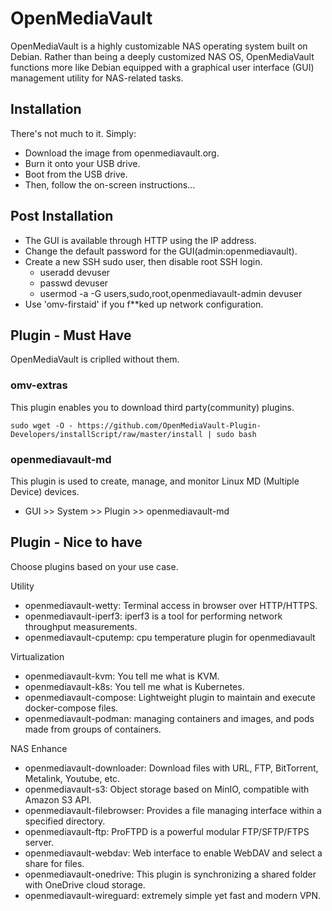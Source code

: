 # OpenMediaVault

OpenMediaVault is a highly customizable NAS operating system built on Debian. Rather than being a deeply customized NAS OS, OpenMediaVault functions more like Debian equipped with a graphical user interface (GUI) management utility for NAS-related tasks.


## Installation

There's not much to it. Simply:

- Download the image from openmediavault.org.
- Burn it onto your USB drive.
- Boot from the USB drive.
- Then, follow the on-screen instructions...

## Post Installation
- The GUI is available through HTTP using the IP address.
- Change the default password for the GUI(admin:openmediavault).
- Create a new SSH sudo user, then disable root SSH login.
    - useradd devuser
    - passwd devuser
    - usermod -a -G users,sudo,root,openmediavault-admin devuser
- Use 'omv-firstaid' if you f**ked up network configuration.

## Plugin - Must Have
OpenMediaVault is criplled without them.

### omv-extras
This plugin enables you to download third party(community) plugins.
```
sudo wget -O - https://github.com/OpenMediaVault-Plugin-Developers/installScript/raw/master/install | sudo bash
```

### openmediavault-md
This plugin is used to create, manage, and monitor Linux MD (Multiple Device) devices.
- GUI >> System >> Plugin >> openmediavault-md

## Plugin - Nice to have
Choose plugins based on your use case.

Utility
- openmediavault-wetty: Terminal access in browser over HTTP/HTTPS.
- openmediavault-iperf3: iperf3 is a tool for performing network throughput measurements.
- openmediavault-cputemp: cpu temperature plugin for openmediavault

Virtualization
- openmediavault-kvm: You tell me what is KVM.
- openmediavault-k8s: You tell me what is Kubernetes.
- openmediavault-compose: Lightweight plugin to maintain and execute docker-compose files.
- openmediavault-podman: managing containers and images, and pods made from groups of containers.


NAS Enhance
- openmediavault-downloader: Download files with URL, FTP, BitTorrent, Metalink, Youtube, etc.
- openmediavault-s3: Object storage based on MinIO, compatible with Amazon S3 API.
- openmediavault-filebrowser: Provides a file managing interface within a specified directory.
- openmediavault-ftp: ProFTPD is a powerful modular FTP/SFTP/FTPS server.
- openmediavault-webdav: Web interface to enable WebDAV and select a share for files.
- openmediavault-onedrive: This plugin is synchronizing a shared folder with OneDrive cloud storage.
- openmediavault-wireguard: extremely simple yet fast and modern VPN.